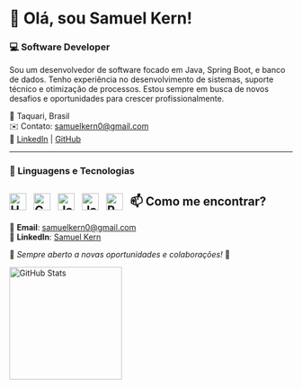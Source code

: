# 👋 Olá, sou Samuel Kern!

  ### 💻 Software Developer

Sou um desenvolvedor de software focado em Java, Spring Boot, e banco de dados. Tenho experiência no desenvolvimento de sistemas, suporte técnico e otimização de processos. Estou sempre em busca de novos desafios e oportunidades para crescer profissionalmente. 

📍 Taquari, Brasil  
✉️ Contato: samuelkern0@gmail.com  
🔗 [LinkedIn](https://www.linkedin.com/in/samuel-kern-34b59a265/) | [GitHub](https://github.com/SamuelKern7)  

---

### 🤖 Linguagens e Tecnologias

<img 
    align="left" 
    alt="HTML"
    title="HTML" 
    width="30px" 
    style="padding-right: 10px;" 
    src="https://cdn.jsdelivr.net/gh/devicons/devicon@latest/icons/html5/html5-original.svg" 
/>
<img 
    align="left" 
    alt="CSS" 
    title="CSS"
    width="30px" 
    style="padding-right: 10px;" 
    src="https://cdn.jsdelivr.net/gh/devicons/devicon@latest/icons/css3/css3-original.svg" 
/>
<img 
    align="left" 
    alt="JavaScript" 
    title="JavaScript"
    width="30px" 
    style="padding-right: 10px;" 
    src="https://cdn.jsdelivr.net/gh/devicons/devicon@latest/icons/javascript/javascript-original.svg" 
/>
<img 
    align="left" 
    alt="Java"
    title="Java" 
    width="30px" 
    style="padding-right: 10px;" 
    src="https://cdn.jsdelivr.net/gh/devicons/devicon@latest/icons/java/java-original-wordmark.svg" 
/>
<img 
    align="left" 
    alt="React"
    title="React" 
    width="30px" 
    style="padding-right: 10px;" 
    src="https://cdn.jsdelivr.net/gh/devicons/devicon@latest/icons/react/react-original.svg" 
/>
---

## 📫 Como me encontrar?

📩 **Email**: samuelkern0@gmail.com  
💼 **LinkedIn**: [Samuel Kern](https://www.linkedin.com/in/samuel-kern-34b59a265/)  

📌 _Sempre aberto a novas oportunidades e colaborações!_ 🚀
<br/>

<img 
      align="left" 
      alt="GitHub Stats" 
      height="200" 
      src="https://github-readme-stats.vercel.app/api/top-langs/?username=SamuelKern7&theme=tokyonight&layout=compact&custom_title=Tecnologias&langs_count=9" 
  />

</p>
